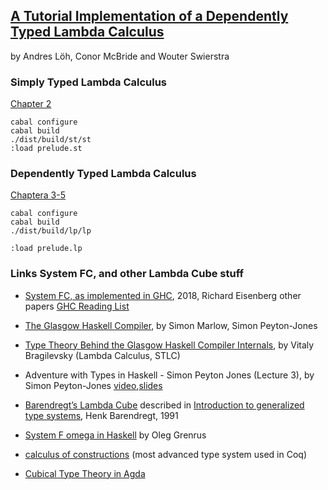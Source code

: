 ## [A Tutorial Implementation of a Dependently Typed Lambda Calculus](http://www.andres-loeh.de/LambdaPi/)
by Andres Löh, Conor McBride and Wouter Swierstra

### Simply Typed Lambda Calculus
[Chapter 2](https://www.andres-loeh.de/LambdaPi/LambdaPi.pdf#page=2)
```
cabal configure
cabal build
./dist/build/st/st
:load prelude.st
```

### Dependently Typed Lambda Calculus
[Chaptera 3-5](https://www.andres-loeh.de/LambdaPi/LambdaPi.pdf#page=12)
```
cabal configure
cabal build
./dist/build/lp/lp

:load prelude.lp
```

### Links System FC, and other Lambda Cube stuff
* [System FC, as implemented in GHC](http://git.haskell.org/ghc.git/blob/refs/heads/master:/docs/core-spec/core-spec.pdf), 2018, Richard Eisenberg
other papers [GHC Reading List](https://gitlab.haskell.org/ghc/ghc/wikis/reading-list#the-ghc-reading-list)
* [The Glasgow Haskell Compiler](https://www.aosabook.org/en/ghc.html), by Simon Marlow, Simon Peyton-Jones
* [Type Theory Behind the Glasgow Haskell Compiler Internals](https://www.youtube.com/watch?v=oRTlbblqxWU&list=PL7DZ7q3nEWhyyC0_uA2fhXyLJGpCAcd9P&index=1), by Vitaly Bragilevsky (Lambda Calculus, STLC)
* Adventure with Types in Haskell - Simon Peyton Jones (Lecture 3), by Simon Peyton-Jones [video](https://www.youtube.com/watch?v=2IZQx7WNOMs),[slides](https://www.cs.uoregon.edu/research/summerschool/summer13/lectures/FC_in_GHC_July13.pdf)

* [Barendregt’s Lambda Cube](https://ncatlab.org/nlab/show/pure+type+system#lambda_cube) described in 
[Introduction to generalized type systems](http://patryshev.com/books/barendregt.pdf), Henk Barendregt, 1991
* [System F omega in Haskell](https://gist.github.com/phadej/f491dfc7fe2d3e0a2f040915f7310fb0) by Oleg Grenrus
* [calculus of constructions](https://ncatlab.org/nlab/show/calculus+of+constructions) (most advanced type system used in Coq)
* [Cubical Type Theory in Agda](https://my-agda.readthedocs.io/en/latest/language/cubical.html)
